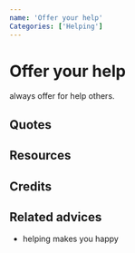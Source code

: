 ```yaml
---
name: 'Offer your help'
Categories: ['Helping']
---
```

# Offer your help

always offer for help others.

## Quotes

## Resources

## Credits

## Related advices

- helping makes you happy

